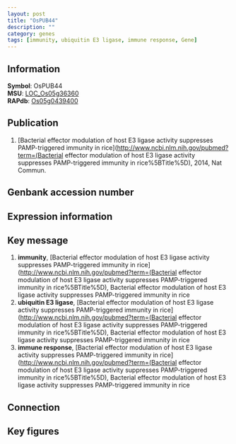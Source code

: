 ```yaml
---
layout: post
title: "OsPUB44"
description: ""
category: genes
tags: [immunity, ubiquitin E3 ligase, immune response, Gene]
---
```


## Information
__Symbol__: OsPUB44  
__MSU__: [LOC_Os05g36360](http://rice.plantbiology.msu.edu/cgi-bin/ORF_infopage.cgi?orf=LOC_Os05g36360)  
__RAPdb__: [Os05g0439400](http://rapdb.dna.affrc.go.jp/viewer/gbrowse_details/irgsp1?name=Os05g0439400)  

## Publication
1. [Bacterial effector modulation of host E3 ligase activity suppresses PAMP-triggered immunity in rice](http://www.ncbi.nlm.nih.gov/pubmed?term=(Bacterial effector modulation of host E3 ligase activity suppresses PAMP-triggered immunity in rice%5BTitle%5D), 2014, Nat Commun.

## Genbank accession number

## Expression information

## Key message
1. __immunity__, [Bacterial effector modulation of host E3 ligase activity suppresses PAMP-triggered immunity in rice](http://www.ncbi.nlm.nih.gov/pubmed?term=(Bacterial effector modulation of host E3 ligase activity suppresses PAMP-triggered immunity in rice%5BTitle%5D), Bacterial effector modulation of host E3 ligase activity suppresses PAMP-triggered immunity in rice
2. __ubiquitin E3 ligase__, [Bacterial effector modulation of host E3 ligase activity suppresses PAMP-triggered immunity in rice](http://www.ncbi.nlm.nih.gov/pubmed?term=(Bacterial effector modulation of host E3 ligase activity suppresses PAMP-triggered immunity in rice%5BTitle%5D), Bacterial effector modulation of host E3 ligase activity suppresses PAMP-triggered immunity in rice
3. __immune response__, [Bacterial effector modulation of host E3 ligase activity suppresses PAMP-triggered immunity in rice](http://www.ncbi.nlm.nih.gov/pubmed?term=(Bacterial effector modulation of host E3 ligase activity suppresses PAMP-triggered immunity in rice%5BTitle%5D), Bacterial effector modulation of host E3 ligase activity suppresses PAMP-triggered immunity in rice

## Connection

## Key figures


